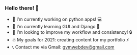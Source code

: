 ### Hello there! 👋 

- 🔭 I’m currently working on python apps! :computer:
- 🌱 I’m currently learning GUI and Django :pray:
- 👯 I’m looking to improve my workflow and consistency! :lock:
- 🔥 My goals for 2021: creating content for my portfolio :zap:
- 📞 Contact me via Gmail: gvmwebdev@gmail.com

